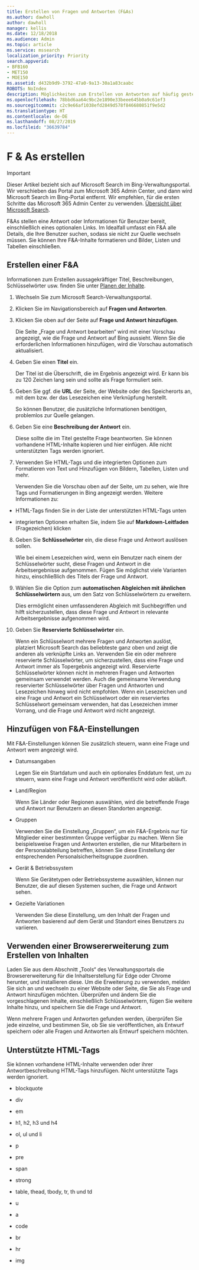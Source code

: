```yaml
---
title: Erstellen von Fragen und Antworten (F&As)
ms.author: dawholl
author: dawholl
manager: kellis
ms.date: 12/18/2018
ms.audience: Admin
ms.topic: article
ms.service: mssearch
localization_priority: Priority
search.appverid:
- BFB160
- MET150
- MOE150
ms.assetid: d432b9d9-3792-47a0-9a13-30a1a83caabc
ROBOTS: NoIndex
description: Möglichkeiten zum Erstellen von Antworten auf häufig gestellte Fragen zu Ihren Microsoft Search-Arbeitsergebnissen
ms.openlocfilehash: 78bbd6aa64c9bc2e1890e33beee645b0a9c61ef3
ms.sourcegitcommit: c2c9e66af1038efd2849d578f846680851f9e5d2
ms.translationtype: HT
ms.contentlocale: de-DE
ms.lasthandoff: 08/27/2019
ms.locfileid: "36639784"
---
```

# <a name="create-qas"></a>F & As erstellen

> [!IMPORTANT]
> Dieser Artikel bezieht sich auf Microsoft Search im Bing-Verwaltungsportal. Wir verschieben das Portal zum Microsoft 365 Admin Center, und dann wird Microsoft Search im Bing-Portal entfernt. Wir empfehlen, für die ersten Schritte das Microsoft 365 Admin Center zu verwenden. [Übersicht über Microsoft Search](overview-microsoft-search.md).

F&As stellen eine Antwort oder Informationen für Benutzer bereit, einschließlich eines optionalen Links. Im Idealfall umfasst ein F&A alle Details, die Ihre Benutzer suchen, sodass sie nicht zur Quelle wechseln müssen. Sie können Ihre F&A-Inhalte formatieren und Bilder, Listen und Tabellen einschließen.
  
## <a name="create-a-qa"></a>Erstellen einer F&A

Informationen zum Erstellen aussagekräftiger Titel, Beschreibungen, Schlüsselwörter usw. finden Sie unter [Planen der Inhalte](plan-your-content.md).
  
1. Wechseln Sie zum Microsoft Search-Verwaltungsportal.
    
2. Klicken Sie im Navigationsbereich auf **Fragen und Antworten**.
    
3. Klicken Sie oben auf der Seite auf **Frage und Antwort hinzufügen**.
    
    Die Seite „Frage und Antwort bearbeiten“ wird mit einer Vorschau angezeigt, wie die Frage und Antwort auf Bing aussieht. Wenn Sie die erforderlichen Informationen hinzufügen, wird die Vorschau automatisch aktualisiert.
    
4. Geben Sie einen **Titel** ein.
    
    Der Titel ist die Überschrift, die im Ergebnis angezeigt wird. Er kann bis zu 120 Zeichen lang sein und sollte als Frage formuliert sein.
    
5. Geben Sie ggf. die **URL** der Seite, der Website oder des Speicherorts an, mit dem bzw. der das Lesezeichen eine Verknüpfung herstellt. 
    
    So können Benutzer, die zusätzliche Informationen benötigen, problemlos zur Quelle gelangen.
    
6. Geben Sie eine **Beschreibung der Antwort** ein.
    
    Diese sollte die im Titel gestellte Frage beantworten. Sie können vorhandene HTML-Inhalte kopieren und hier einfügen. Alle nicht unterstützten Tags werden ignoriert.
    
7. Verwenden Sie HTML-Tags und die integrierten Optionen zum Formatieren von Text und Hinzufügen von Bildern, Tabellen, Listen und mehr.
    
    Verwenden Sie die Vorschau oben auf der Seite, um zu sehen, wie Ihre Tags und Formatierungen in Bing angezeigt werden. Weitere Informationen zu:
    
  - HTML-Tags finden Sie in der Liste der unterstützten HTML-Tags unten
    
  - integrierten Optionen erhalten Sie, indem Sie auf **Markdown-Leitfaden** (Fragezeichen) klicken 
    
8. Geben Sie **Schlüsselwörter** ein, die diese Frage und Antwort auslösen sollen. 
    
    Wie bei einem Lesezeichen wird, wenn ein Benutzer nach einem der Schlüsselwörter sucht, diese Fragen und Antwort in die Arbeitsergebnisse aufgenommen. Fügen Sie möglichst viele Varianten hinzu, einschließlich des Titels der Frage und Antwort.
    
9. Wählen Sie die Option zum **automatischen Abgleichen mit ähnlichen Schlüsselwörtern** aus, um den Satz von Schlüsselwörtern zu erweitern. 
    
    Dies ermöglicht einen umfassenderen Abgleich mit Suchbegriffen und hilft sicherzustellen, dass diese Frage und Antwort in relevante Arbeitsergebnisse aufgenommen wird.
    
10. Geben Sie **Reservierte Schlüsselwörter** ein.
    
    Wenn ein Schlüsselwort mehrere Fragen und Antworten auslöst, platziert Microsoft Search das beliebteste ganz oben und zeigt die anderen als verknüpfte Links an. Verwenden Sie ein oder mehrere reservierte Schlüsselwörter, um sicherzustellen, dass eine Frage und Antwort immer als Topergebnis angezeigt wird. Reservierte Schlüsselwörter können nicht in mehreren Fragen und Antworten gemeinsam verwendet werden. Auch die gemeinsame Verwendung reservierter Schlüsselwörter über Fragen und Antworten und Lesezeichen hinweg wird nicht empfohlen. Wenn ein Lesezeichen und eine Frage und Antwort ein Schlüsselwort oder ein reserviertes Schlüsselwort gemeinsam verwenden, hat das Lesezeichen immer Vorrang, und die Frage und Antwort wird nicht angezeigt.
    
## <a name="add-qa-settings"></a>Hinzufügen von F&A-Einstellungen

Mit F&A-Einstellungen können Sie zusätzlich steuern, wann eine Frage und Antwort wem angezeigt wird.
  
- Datumsangaben
    
    Legen Sie ein Startdatum und auch ein optionales Enddatum fest, um zu steuern, wann eine Frage und Antwort veröffentlicht wird oder abläuft.
    
- Land/Region
    
    Wenn Sie Länder oder Regionen auswählen, wird die betreffende Frage und Antwort nur Benutzern an diesen Standorten angezeigt.
    
- Gruppen
    
    Verwenden Sie die Einstellung „Gruppen“, um ein F&A-Ergebnis nur für Mitglieder einer bestimmten Gruppe verfügbar zu machen. Wenn Sie beispielsweise Fragen und Antworten erstellen, die nur Mitarbeitern in der Personalabteilung betreffen, können Sie diese Einstellung der entsprechenden Personalsicherheitsgruppe zuordnen.
    
- Gerät &amp; Betriebssystem
    
    Wenn Sie Gerätetypen oder Betriebssysteme auswählen, können nur Benutzer, die auf diesen Systemen suchen, die Frage und Antwort sehen.
    
- Gezielte Variationen
    
    Verwenden Sie diese Einstellung, um den Inhalt der Fragen und Antworten basierend auf dem Gerät und Standort eines Benutzers zu variieren.
    
## <a name="use-a-browser-extension-to-create-content"></a>Verwenden einer Browsererweiterung zum Erstellen von Inhalten

Laden Sie aus dem Abschnitt „Tools“ des Verwaltungsportals die Browsererweiterung für die Inhaltserstellung für Edge oder Chrome herunter, und installieren diese. Um die Erweiterung zu verwenden, melden Sie sich an und wechseln zu einer Website oder Seite, die Sie als Frage und Antwort hinzufügen möchten. Überprüfen und ändern Sie die vorgeschlagenen Inhalte, einschließlich Schlüsselwörtern, fügen Sie weitere Inhalte hinzu, und speichern Sie die Frage und Antwort.
  
Wenn mehrere Fragen und Antworten gefunden werden, überprüfen Sie jede einzelne, und bestimmen Sie, ob Sie sie veröffentlichen, als Entwurf speichern oder alle Fragen und Antworten als Entwurf speichern möchten.
  
## <a name="supported-html-tags"></a>Unterstützte HTML-Tags

Sie können vorhandene HTML-Inhalte verwenden oder ihrer Antwortbeschreibung HTML-Tags hinzufügen. Nicht unterstützte Tags werden ignoriert.
  
- blockquote
    
- div
    
- em
    
- h1, h2, h3 und h4
    
- ol, ul und li
    
- p
    
- pre
    
- span
    
- strong
    
- table, thead, tbody, tr, th und td
    
- u
    
- a
    
- code
    
- br
    
- hr
    
- img

  

